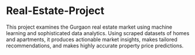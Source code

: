 # Real-Estate-Project
This project examines the Gurgaon real estate market using machine learning and sophisticated data analytics.   Using scraped datasets of homes and apartments, it produces actionable market insights, makes tailored recommendations, and makes highly accurate property price predictions.  
